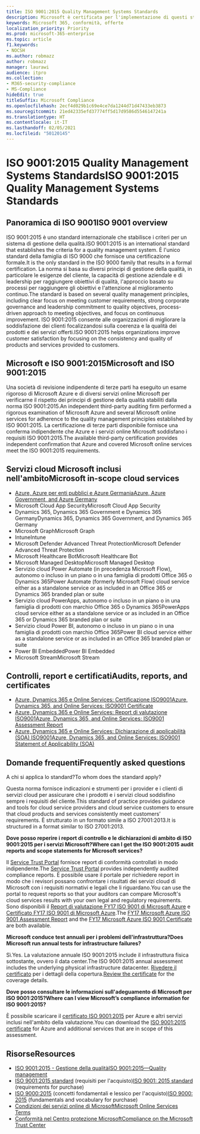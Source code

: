 ```yaml
---
title: ISO 9001:2015 Quality Management Systems Standards
description: Microsoft è certificata per l'implementazione di questi standard di gestione della qualità.
keywords: Microsoft 365, conformità, offerte
localization_priority: Priority
ms.prod: microsoft-365-enterprise
ms.topic: article
f1.keywords:
- NOCSH
ms.author: robmazz
author: robmazz
manager: laurawi
audience: itpro
ms.collection:
- M365-security-compliance
- MS-Compliance
hideEdit: true
titleSuffix: Microsoft Compliance
ms.openlocfilehash: 2ecf4d029b1c69e4ce7da1244d71d47433eb3873
ms.sourcegitcommit: 21ed42335efd37774ff5d17d9586d5546147241a
ms.translationtype: HT
ms.contentlocale: it-IT
ms.lasthandoff: 02/05/2021
ms.locfileid: "50120145"
---
```

# <a name="iso-90012015-quality-management-systems-standards"></a><span data-ttu-id="94c71-104">ISO 9001:2015 Quality Management Systems Standards</span><span class="sxs-lookup"><span data-stu-id="94c71-104">ISO 9001:2015 Quality Management Systems Standards</span></span>

## <a name="iso-9001-overview"></a><span data-ttu-id="94c71-105">Panoramica di ISO 9001</span><span class="sxs-lookup"><span data-stu-id="94c71-105">ISO 9001 overview</span></span>

<span data-ttu-id="94c71-106">ISO 9001:2015 è uno standard internazionale che stabilisce i criteri per un sistema di gestione della qualità.</span><span class="sxs-lookup"><span data-stu-id="94c71-106">ISO 9001:2015 is an international standard that establishes the criteria for a quality management system.</span></span> <span data-ttu-id="94c71-107">È l'unico standard della famiglia di ISO 9000 che fornisce una certificazione formale.</span><span class="sxs-lookup"><span data-stu-id="94c71-107">It is the only standard in the ISO 9000 family that results in a formal certification.</span></span> <span data-ttu-id="94c71-108">La norma si basa su diversi principi di gestione della qualità, in particolare le esigenze del cliente, la capacità di gestione aziendale e di leadership per raggiungere obiettivi di qualità, l'approccio basato su processi per raggiungere gli obiettivi e l'attenzione al miglioramento continuo.</span><span class="sxs-lookup"><span data-stu-id="94c71-108">The standard is based on several quality management principles, including clear focus on meeting customer requirements, strong corporate governance and leadership commitment to quality objectives, process-driven approach to meeting objectives, and focus on continuous improvement.</span></span> <span data-ttu-id="94c71-109">ISO 9001:2015 consente alle organizzazioni di migliorare la soddisfazione dei clienti focalizzandosi sulla coerenza e la qualità dei prodotti e dei servizi offerti.</span><span class="sxs-lookup"><span data-stu-id="94c71-109">ISO 9001:2015 helps organizations improve customer satisfaction by focusing on the consistency and quality of products and services provided to customers.</span></span>

## <a name="microsoft-and-iso-90012015"></a><span data-ttu-id="94c71-110">Microsoft e ISO 9001:2015</span><span class="sxs-lookup"><span data-stu-id="94c71-110">Microsoft and ISO 9001:2015</span></span>

<span data-ttu-id="94c71-111">Una società di revisione indipendente di terze parti ha eseguito un esame rigoroso di Microsoft Azure e di diversi servizi online Microsoft per verificarne il rispetto dei principi di gestione della qualità stabiliti dalla norma ISO 9001:2015.</span><span class="sxs-lookup"><span data-stu-id="94c71-111">An independent third-party auditing firm performed a rigorous examination of Microsoft Azure and several Microsoft online services for adherence to the quality management principles established by ISO 9001:2015.</span></span> <span data-ttu-id="94c71-112">La certificazione di terze parti disponibile fornisce una conferma indipendente che Azure e i servizi online Microsoft soddisfano i requisiti ISO 9001:2015.</span><span class="sxs-lookup"><span data-stu-id="94c71-112">The available third-party certification provides independent confirmation that Azure and covered Microsoft online services meet the ISO 9001:2015 requirements.</span></span>

## <a name="microsoft-in-scope-cloud-services"></a><span data-ttu-id="94c71-113">Servizi cloud Microsoft inclusi nell'ambito</span><span class="sxs-lookup"><span data-stu-id="94c71-113">Microsoft in-scope cloud services</span></span>

- [<span data-ttu-id="94c71-114">Azure, Azure per enti pubblici e Azure Germania</span><span class="sxs-lookup"><span data-stu-id="94c71-114">Azure, Azure Government, and Azure Germany</span></span>](https://aka.ms/AzureCompliance)
- <span data-ttu-id="94c71-115">Microsoft Cloud App Security</span><span class="sxs-lookup"><span data-stu-id="94c71-115">Microsoft Cloud App Security</span></span>
- <span data-ttu-id="94c71-116">Dynamics 365, Dynamics 365 Government e Dynamics 365 Germany</span><span class="sxs-lookup"><span data-stu-id="94c71-116">Dynamics 365, Dynamics 365 Government, and Dynamics 365 Germany</span></span>
- <span data-ttu-id="94c71-117">Microsoft Graph</span><span class="sxs-lookup"><span data-stu-id="94c71-117">Microsoft Graph</span></span>
- <span data-ttu-id="94c71-118">Intune</span><span class="sxs-lookup"><span data-stu-id="94c71-118">Intune</span></span>
- <span data-ttu-id="94c71-119">Microsoft Defender Advanced Threat Protection</span><span class="sxs-lookup"><span data-stu-id="94c71-119">Microsoft Defender Advanced Threat Protection</span></span>
- <span data-ttu-id="94c71-120">Microsoft Healthcare Bot</span><span class="sxs-lookup"><span data-stu-id="94c71-120">Microsoft Healthcare Bot</span></span>
- <span data-ttu-id="94c71-121">Microsoft Managed Desktop</span><span class="sxs-lookup"><span data-stu-id="94c71-121">Microsoft Managed Desktop</span></span>
- <span data-ttu-id="94c71-122">Servizio cloud Power Automate (in precedenza Microsoft Flow), autonomo o incluso in un piano o in una famiglia di prodotti Office 365 o Dynamics 365</span><span class="sxs-lookup"><span data-stu-id="94c71-122">Power Automate (formerly Microsoft Flow) cloud service either as a standalone service or as included in an Office 365 or Dynamics 365 branded plan or suite</span></span>
- <span data-ttu-id="94c71-123">Servizio cloud PowerApps, autonomo o incluso in un piano o in una famiglia di prodotti con marchio Office 365 o Dynamics 365</span><span class="sxs-lookup"><span data-stu-id="94c71-123">PowerApps cloud service either as a standalone service or as included in an Office 365 or Dynamics 365 branded plan or suite</span></span>
- <span data-ttu-id="94c71-124">Servizio cloud Power BI, autonomo o incluso in un piano o in una famiglia di prodotti con marchio Office 365</span><span class="sxs-lookup"><span data-stu-id="94c71-124">Power BI cloud service either as a standalone service or as included in an Office 365 branded plan or suite</span></span>
- <span data-ttu-id="94c71-125">Power BI Embedded</span><span class="sxs-lookup"><span data-stu-id="94c71-125">Power BI Embedded</span></span>
- <span data-ttu-id="94c71-126">Microsoft Stream</span><span class="sxs-lookup"><span data-stu-id="94c71-126">Microsoft Stream</span></span>

## <a name="audits-reports-and-certificates"></a><span data-ttu-id="94c71-127">Controlli, report e certificati</span><span class="sxs-lookup"><span data-stu-id="94c71-127">Audits, reports, and certificates</span></span>

- [<span data-ttu-id="94c71-128">Azure, Dynamics 365 e Online Services: Certificazione ISO9001</span><span class="sxs-lookup"><span data-stu-id="94c71-128">Azure, Dynamics 365, and Online Services: ISO9001 Certificate</span></span>](https://aka.ms/azureiso9001cert)
- [<span data-ttu-id="94c71-129">Azure, Dynamics 365 e Online Services: Report di valutazione ISO9001</span><span class="sxs-lookup"><span data-stu-id="94c71-129">Azure, Dynamics 365, and Online Services: ISO9001 Assessment Report</span></span>](https://aka.ms/azureiso9001report)
- [<span data-ttu-id="94c71-130">Azure, Dynamics 365 e Online Services: Dichiarazione di applicabilità (SOA) ISO9001</span><span class="sxs-lookup"><span data-stu-id="94c71-130">Azure, Dynamics 365, and Online Services: ISO9001 Statement of Applicability (SOA)</span></span>](https://aka.ms/azureiso9001soa)

## <a name="frequently-asked-questions"></a><span data-ttu-id="94c71-131">Domande frequenti</span><span class="sxs-lookup"><span data-stu-id="94c71-131">Frequently asked questions</span></span>

<span data-ttu-id="94c71-132">A chi si applica lo standard?</span><span class="sxs-lookup"><span data-stu-id="94c71-132">To whom does the standard apply?</span></span>

<span data-ttu-id="94c71-133">Questa norma fornisce indicazioni e strumenti per i provider e i clienti di servizi cloud per assicurare che i prodotti e i servizi cloud soddisfino sempre i requisiti del cliente.</span><span class="sxs-lookup"><span data-stu-id="94c71-133">This standard of practice provides guidance and tools for cloud service providers and cloud service customers to ensure that cloud products and services consistently meet customers’ requirements.</span></span> <span data-ttu-id="94c71-134">È strutturato in un formato simile a ISO 27001:2013.</span><span class="sxs-lookup"><span data-stu-id="94c71-134">It is structured in a format similar to ISO 27001:2013.</span></span>

<span data-ttu-id="94c71-135">**Dove posso reperire i report di controllo e le dichiarazioni di ambito di ISO 9001:2015 per i servizi Microsoft?**</span><span class="sxs-lookup"><span data-stu-id="94c71-135">**Where can I get the ISO 9001:2015 audit reports and scope statements for Microsoft services?**</span></span>

<span data-ttu-id="94c71-136">Il [Service Trust Portal](/microsoft-365/compliance/get-started-with-service-trust-portal) fornisce report di conformità controllati in modo indipendente.</span><span class="sxs-lookup"><span data-stu-id="94c71-136">The [Service Trust Portal](/microsoft-365/compliance/get-started-with-service-trust-portal) provides independently audited compliance reports.</span></span> <span data-ttu-id="94c71-137">È possibile usare il portale per richiedere report in modo che i revisori possano confrontare i risultati dei servizi cloud di Microsoft con i requisiti normativi e legali che li riguardano.</span><span class="sxs-lookup"><span data-stu-id="94c71-137">You can use the portal to request reports so that your auditors can compare Microsoft's cloud services results with your own legal and regulatory requirements.</span></span> <span data-ttu-id="94c71-138">Sono disponibili il [Report di valutazione FY17 ISO 9001 di Microsoft Azure](https://www.microsoft.com/?ref=aka) e [Certificato FY17 ISO 9001 di Microsoft Azure](https://www.microsoft.com/?ref=aka).</span><span class="sxs-lookup"><span data-stu-id="94c71-138">The [FY17 Microsoft Azure ISO 9001 Assessment Report](https://www.microsoft.com/?ref=aka) and the [FY17 Microsoft Azure ISO 9001 Certificate](https://www.microsoft.com/?ref=aka) are both available.</span></span>

<span data-ttu-id="94c71-139">**Microsoft conduce test annuali per i problemi dell'infrastruttura?**</span><span class="sxs-lookup"><span data-stu-id="94c71-139">**Does Microsoft run annual tests for infrastructure failures?**</span></span>

<span data-ttu-id="94c71-140">Sì.</span><span class="sxs-lookup"><span data-stu-id="94c71-140">Yes.</span></span> <span data-ttu-id="94c71-141">La valutazione annuale ISO 9001:2015 include il infrastruttura fisica sottostante, ovvero il data center.</span><span class="sxs-lookup"><span data-stu-id="94c71-141">The ISO 9001:2015 annual assessment includes the underlying physical infrastructure datacenter.</span></span> <span data-ttu-id="94c71-142">[Rivedere il certificato](https://www.microsoft.com/?ref=aka) per i dettagli della copertura.</span><span class="sxs-lookup"><span data-stu-id="94c71-142">[Review the certificate](https://www.microsoft.com/?ref=aka) for the coverage details.</span></span>

<span data-ttu-id="94c71-143">**Dove posso consultare le informazioni sull'adeguamento di Microsoft per ISO 9001:2015?**</span><span class="sxs-lookup"><span data-stu-id="94c71-143">**Where can I view Microsoft’s compliance information for ISO 9001:2015?**</span></span>

<span data-ttu-id="94c71-144">È possibile scaricare il [certificato ISO 9001:2015](https://www.microsoft.com/?ref=aka) per Azure e altri servizi inclusi nell'ambito della valutazione.</span><span class="sxs-lookup"><span data-stu-id="94c71-144">You can download the [ISO 9001:2015 certificate](https://www.microsoft.com/?ref=aka) for Azure and additional services that are in scope of this assessment.</span></span>

## <a name="resources"></a><span data-ttu-id="94c71-145">Risorse</span><span class="sxs-lookup"><span data-stu-id="94c71-145">Resources</span></span>

- [<span data-ttu-id="94c71-146">ISO 9001:2015 - Gestione della qualità</span><span class="sxs-lookup"><span data-stu-id="94c71-146">ISO 9001:2015—Quality management</span></span>](https://www.iso.org/iso-9001-quality-management.html)
- <span data-ttu-id="94c71-147">[ISO 9001:2015 standard](https://www.iso.org/standard/62085.html) (requisiti per l'acquisto)</span><span class="sxs-lookup"><span data-stu-id="94c71-147">[ISO 9001: 2015 standard](https://www.iso.org/standard/62085.html) (requirements for purchase)</span></span>
- <span data-ttu-id="94c71-148">[ISO 9000:2015](https://www.iso.org/standard/45481.html) (concetti fondamentali e lessico per l'acquisto)</span><span class="sxs-lookup"><span data-stu-id="94c71-148">[ISO 9000: 2015](https://www.iso.org/standard/45481.html) (fundamentals and vocabulary for purchase)</span></span>
- [<span data-ttu-id="94c71-149">Condizioni dei servizi online di Microsoft</span><span class="sxs-lookup"><span data-stu-id="94c71-149">Microsoft Online Services Terms</span></span>](https://aka.ms/Online-Services-Terms)
- [<span data-ttu-id="94c71-150">Conformità nel Centro protezione Microsoft</span><span class="sxs-lookup"><span data-stu-id="94c71-150">Compliance on the Microsoft Trust Center</span></span>](https://www.microsoft.com/trust-center/compliance/compliance-overview)
